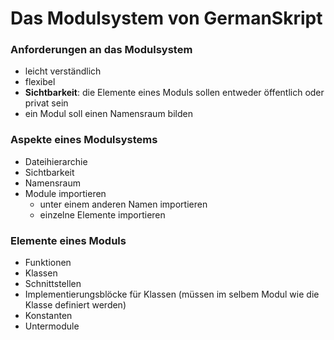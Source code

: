 # Das Modulsystem von GermanSkript

### Anforderungen an das Modulsystem
- leicht verständlich
- flexibel
- **Sichtbarkeit**: die Elemente eines Moduls sollen entweder öffentlich oder privat sein
- ein Modul soll einen Namensraum bilden

### Aspekte eines Modulsystems
- Dateihierarchie
- Sichtbarkeit
- Namensraum
- Module importieren
    - unter einem anderen Namen importieren
    - einzelne Elemente importieren
    
### Elemente eines Moduls
- Funktionen
- Klassen
- Schnittstellen
- Implementierungsblöcke für Klassen (müssen im selbem Modul wie die Klasse definiert werden)
- Konstanten
- Untermodule